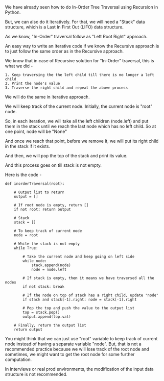 We have already seen how to do In-Order Tree Traversal using Recursion in Python.

But, we can also do it Iteratively. For that, we will need a "Stack" data structure, which is a Last In First Out (LIFO) data structure.

As we know, "In-Order" traversal follow as "Left Root Right" approach.

An easy way to write an Iterative code if we know the Recursive approach is to just follow the same order as in the Recursive approach.

We know that in case of Recursive solution for "In-Order" traversal, this is what we did - 

    1. Keep traversing the the left child till there is no longer a left child
    2. Print the node's value
    3. Traverse the right child and repeat the above process

We will do the same in Iterative approach.

We will keep track of the current node. Initially, the current node is "root" node.

So, in each iteration, we will take all the left children (node.left) and put them in the stack until we reach the last node which has no left child. So at one point, node will be "None"

And once we reach that point, before we remove it, we will put its right child in the stack if it exists.

And then, we will pop the top of the stack and print its value.

And this process goes on till stack is not empty.


Here is the code - 

    def inorderTraversal(root):
        
        # Output list to return
        output = []
        
        # If root node is empty, return []
        if not root: return output
        
        # Stack
        stack = []
        
        # To keep track of current node
        node = root
        
        # While the stack is not empty
        while True:
            
            # Take the current node and keep going on left side
            while node:
                stack.append(node)
                node = node.left
                
            # If stack is empty, then it means we have traversed all the nodes
            if not stack: break
                
            # If the node on top of stack has a right child, update "node"
            if stack and stack[-1].right: node = stack[-1].right
                
            # Pop the top and push the value to the output list
            top = stack.pop()
            output.append(top.val)
            
        # Finally, return the output list
        return output


You might think that we can just use "root" variable to keep track of current node instead of having a separate variable "node". But, that is not a recommended practice because we will lose track of the root node and sometimes, we might want to get the root node for some further computation. 

In interviews or real prod environments, the modification of the input data structure is not recommended.